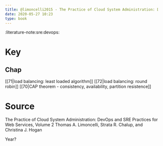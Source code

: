 ```yaml
---
title: @limoncelli2015 - The Practice of Cloud System Administration: DevOps and SRE Practices for Web Services, Volume 2
date: 2020-05-27 10:23
type: book
---
```


:literature-note:sre:devops:

# Key

## Chap

[[71|load balancing: least loaded algorithm]]
[[72|load balancing: round robin]]
[[70|CAP theorem - consistency, availability, partition resistence]]

# Source

The Practice of Cloud System Administration: DevOps and SRE Practices for Web Services, Volume 2
Thomas A. Limoncelli, Strata R. Chalup, and Christina J. Hogan

Year?



